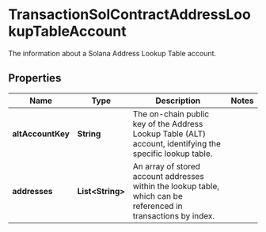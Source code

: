 

# TransactionSolContractAddressLookupTableAccount

The information about a Solana Address Lookup Table account.

## Properties

| Name | Type | Description | Notes |
|------------ | ------------- | ------------- | -------------|
|**altAccountKey** | **String** | The on-chain public key of the Address Lookup Table (ALT) account, identifying the specific lookup table. |  |
|**addresses** | **List&lt;String&gt;** | An array of stored account addresses within the lookup table, which can be referenced in transactions by index. |  |



